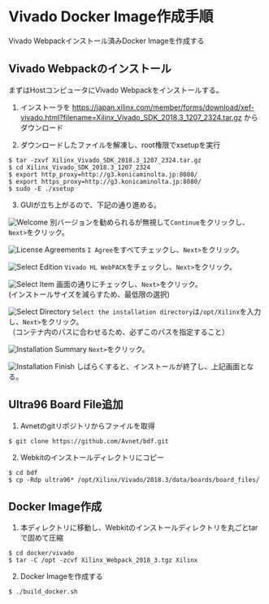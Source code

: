 # Vivado Docker Image作成手順
Vivado Webpackインストール済みDocker Imageを作成する
## Vivado Webpackのインストール
まずはHostコンピュータにVivado Webpackをインストールする。

1. インストーラを
<https://japan.xilinx.com/member/forms/download/xef-vivado.html?filename=Xilinx_Vivado_SDK_2018.3_1207_2324.tar.gz>
からダウンロード

2. ダウンロードしたファイルを解凍し、root権限でxsetupを実行
```
$ tar -zxvf Xilinx_Vivado_SDK_2018.3_1207_2324.tar.gz
$ cd Xilinx_Vivado_SDK_2018.3_1207_2324
$ export http_proxy=http://g3.konicaminolta.jp:8080/
$ export https_proxy=http://g3.konicaminolta.jp:8080/
$ sudo -E ./xsetup
```

3. GUIが立ち上がるので、下記の通り進める。

![Welcome](docs/vivado_install_1.png)
別バージョンを勧められるが無視して`Continue`をクリックし、`Next>`をクリック。

![License Agreements](docs/vivado_install_2.png)
`I Agree`をすべてチェックし、`Next>`をクリック。

![Select Edition](docs/vivado_install_3.png)
`Vivado HL WebPACK`をチェックし、`Next>`をクリック。

![Select Item](docs/vivado_install_4.png)
画面の通りにチェックし、`Next>`をクリック。  
(インストールサイズを減らすため、最低限の選択)

![Select Directory](docs/vivado_install_5.png)
`Select the installation directory`は`/opt/Xilinx`を入力し、`Next>`をクリック。  
（コンテナ内のパスに合わせるため、必ずこのパスを指定すること）

![Installation Summary](docs/vivado_install_6.png)
`Next>`をクリック。

![Installation Finish](docs/vivado_install_7.png)
しばらくすると、インストールが終了し、上記画面となる。

## Ultra96 Board File追加
1. Avnetのgitリポジトリからファイルを取得
```
$ git clone https://github.com/Avnet/bdf.git
```
2. Webkitのインストールディレクトリにコピー
```
$ cd bdf
$ cp -Rdp ultra96* /opt/Xilinx/Vivado/2018.3/data/boards/board_files/
```

## Docker Image作成
1. 本ディレクトリに移動し、Webkitのインストールディレクトリを丸ごとtarで固めて圧縮
```
$ cd docker/vivado
$ tar -C /opt -zcvf Xilinx_Webpack_2018_3.tgz Xilinx
```

2. Docker Imageを作成する
```
$ ./build_docker.sh
```
